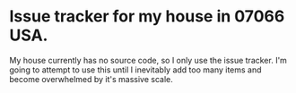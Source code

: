 Issue tracker for my house in 07066 USA.
========================================

My house currently has no source code, so I only use the issue tracker. I'm going to attempt to use this until I inevitably add too many items and become overwhelmed by it's massive scale.
